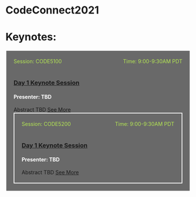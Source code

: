 # CodeConnect2021
<style>
body {background-image:url('github-BG.png'); background-repeat: repeat-y; }
  section {width:100%;}
  .wrapper {margin-top:100;}
  header {top:20px!important;}
  .header-banner img{width:800px;}
  .header-code img{position:relative;top:-10px;left:0px;max-width:800px!important;}
  .session-wrapper{border:2px solid #fff; border-radius:0px; padding:20px; background-color:#696969;}
  hr {margin-top:30px!important; margin-bottom:30px!important;}
  .date {color:#abb7b7;}
  .lrg-logo {display:none;}
  .column {
  float: left;
  width: 18%;
  padding: 5px;
}
.myButton {
	box-shadow:inset 0px 1px 0px 0px #ffffff;
	background:linear-gradient(to bottom, #ffffff 5%, #f6f6f6 100%);
	background-color:#ffffff;
	border-radius:6px;
	border:1px solid #dcdcdc;
	display:inline-block;
	cursor:pointer;
	color:#666666;
	font-family:Helvetica;
	font-size:15px;
	font-weight:normal;
	padding:6px 24px;
	text-decoration:none;
	text-shadow:0px 1px 0px #ffffff;
}
.myButton:hover {
	background:linear-gradient(to bottom, #f6f6f6 5%, #ffffff 100%);
	background-color:#f6f6f6;
}
.myButton:active {
	position:relative;
	top:1px;
}

.row::after {
  content: "";
  clear: both;
  display: table;
}
.right{float:right; color:#B5E853;}
.left{float:left; color:#B5E853;}
</style>


# Keynotes:
<div class="session-wrapper">
<span class="left">Session: CODE5100</span><span class="right">Time: 9:00-9:30AM PDT</span>
<br><br> 
<h3><a href="Keynote1">Day 1 Keynote Session</a></h3>
<h4 style="color:white">Presenter: TBD </h4>
Abstract TBD <a href="Keynote1">See More</a>
<br>

<div class="session-wrapper">
<span class="left">Session: CODE5200</span><span class="right">Time: 9:00-9:30AM PDT</span>
<br><br> 
<h3><a href="Keynote2">Day 1 Keynote Session</a></h3>
<h4 style="color:white">Presenter: TBD </h4>
Abstract TBD <a href="Keynote2">See More</a>
<br>




